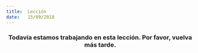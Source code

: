```yaml
---
title:  Lección
date:   15/09/2018
---
```


### <center>Todavía estamos trabajando en esta lección. Por favor, vuelva más tarde.</center>